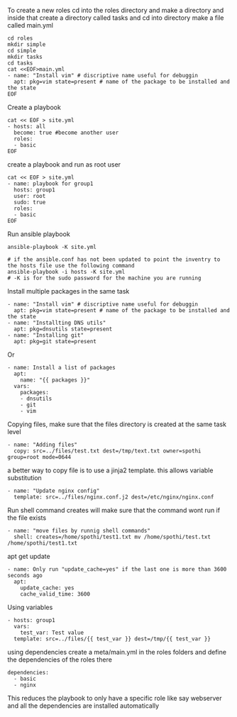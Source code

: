 To create a new roles cd into the roles directory and make a directory and inside that create a directory called tasks
and cd into directory make a file called main.yml
```
cd roles  
mkdir simple
cd simple
mkdir tasks
cd tasks
cat <<EOF>main.yml
- name: "Install vim" # discriptive name useful for debuggin
  apt: pkg=vim state=present # name of the package to be installed and the state
EOF
```

Create a playbook
```
cat << EOF > site.yml
- hosts: all
  become: true #become another user
  roles: 
  - basic
EOF
```
create a playbook and run as root user
```
cat << EOF > site.yml
- name: playbook for group1
  hosts: group1
  user: root
  sudo: true
  roles: 
  - basic
EOF
```
Run ansible playbook
```
ansible-playbook -K site.yml

# if the ansible.conf has not been updated to point the inventry to the hosts file use the following command
ansible-playbook -i hosts -K site.yml
# -K is for the sudo password for the machine you are running
```

Install multiple packages in the same task
```
- name: "Install vim" # discriptive name useful for debuggin
  apt: pkg=vim state=present # name of the package to be installed and the state
- name: "Installting DNS utils"
  apt: pkg=dnsutils state=present
- name: "Installing git"
  apt: pkg=git state=present
```
Or
```
- name: Install a list of packages
  apt:
    name: "{{ packages }}"
  vars:
    packages:
    - dnsutils
    - git
    - vim
```

Copying files, make sure that the files directory is created at the same task level
```
- name: "Adding files"
  copy: src=../files/test.txt dest=/tmp/text.txt owner=spothi group=root mode=0644
```
a better way to copy file is to use a jinja2 template. this allows variable substitution
```
- name: "Update nginx config"
  template: src=../files/nginx.conf.j2 dest=/etc/nginx/nginx.conf
```
Run shell command
creates will make sure that the command wont run if the file exists
```
- name: "move files by runnig shell commands"
  shell: creates=/home/spothi/test1.txt mv /home/spothi/test.txt /home/spothi/test1.txt
```
apt get update
```
- name: Only run "update_cache=yes" if the last one is more than 3600 seconds ago
  apt:
    update_cache: yes
    cache_valid_time: 3600
```

Using variables
```
- hosts: group1
  vars: 
    test_var: Test value
  template: src=../files/{{ test_var }} dest=/tmp/{{ test_var }}
```

using dependencies
create a meta/main.yml in the roles folders and define the dependencies of the roles there
```
dependencies:
  - basic
  - nginx
```
This reduces the playbook to only have a specific role like say webserver and all the dependencies are installed automatically
